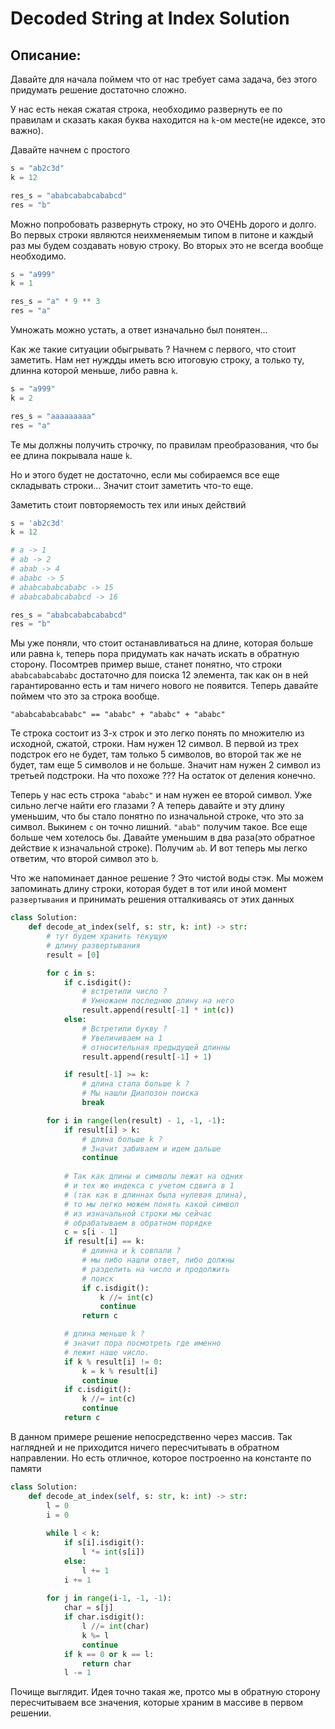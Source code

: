 # Decoded String at Index Solution

## Описание:

Давайте для начала поймем что от нас требует сама задача, без этого придумать решение достаточно сложно.

У нас есть некая сжатая строка, необходимо развернуть ее по правилам и сказать какая буква находится на `k`-ом месте(не идексе, это важно).

Давайте начнем с простого


```python
s = "ab2c3d"
k = 12

res_s = "ababcababcababcd"
res = "b"
```

Можно попробовать развернуть строку, но это ОЧЕНЬ дорого и долго. Во первых строки являются неихменяемым типом в питоне и каждый раз мы будем создавать новую строку. Во вторых это не всегда вообще необходимо.

```python
s = "a999"
k = 1

res_s = "a" * 9 ** 3
res = "a"
```

Умножать можно устать, а ответ изначально был понятен...

Как же такие ситуации обыгрывать ? Начнем с первого, что стоит заметить. Нам нет нуждды иметь всю итоговую строку, а только ту, длинна которой меньше, либо равна `k`.

```python
s = "a999"
k = 2

res_s = "aaaaaaaaa"
res = "a"
```

Те мы должны получить строчку, по правилам преобразования, что бы ее длина покрывала наше `k`.

Но и этого будет не достаточно, если мы собираемся все еще складывать строки... Значит стоит заметить что-то еще.

Заметить стоит повторяемость тех или иных действий

```python
s = 'ab2c3d'
k = 12

# a -> 1
# ab -> 2
# abab -> 4
# ababc -> 5
# ababcababcababc -> 15
# ababcababcababcd -> 16

res_s = "ababcababcababcd"
res = "b"
```

Мы уже поняли, что стоит останавливаться на длине, которая больше или равна `k`, теперь пора придумать как начать искать в обратную сторону. Посомтрев пример выше, станет понятно, что строки `ababcababcababc` достаточно для поиска 12 элемента, так как он в ней гарантированно есть и там ничего нового не появится. Теперь давайте поймем что это за строка вообще.

`"ababcababcababc" == "ababc" + "ababc" + "ababc"`

Те строка состоит из 3-х строк и это легко понять по множителю из исходной, сжатой, строки. Нам нужен 12 символ. В первой из трех подстрок его не будет, там только 5 символов, во второй так же не будет, там еще 5 символов и не больше. Значит нам нужен 2 символ из третьей подстроки. На что похоже ??? На остаток от деления конечно.

Теперь у нас есть строка `"ababc"` и нам нужен ее второй символ. Уже сильно легче найти его глазами ? А теперь давайте и эту длину уменьшим, что бы стало понятно по изначальной строке, что это за символ. Выкинем `c` он точно лишний. `"abab"` получим такое. Все еще больше чем хотелось бы. Давайте уменьшим в два раза(это обратное действие к изначальной строке). Получим `ab`. И вот теперь мы легко ответим, что второй символ это `b`. 

Что же напоминает данное решение ? Это чистой воды стэк. Мы можем запоминать длину строки, которая будет в тот или иной момент `развертывания` и принимать решения отталкиваясь от этих данных


```python
class Solution:
    def decode_at_index(self, s: str, k: int) -> str:
        # тут будем хранить текущую
        # длину развертывания
        result = [0]

        for c in s:
            if c.isdigit():
                # встретили число ? 
                # Умножаем последнюю длину на него
                result.append(result[-1] * int(c))
            else:
                # Встретили букву ? 
                # Увеличиваем на 1 
                # относительная предыдущей длинны
                result.append(result[-1] + 1)

            if result[-1] >= k:
                # длина стала больше k ?
                # Мы нашли Диапозон поиска
                break

        for i in range(len(result) - 1, -1, -1):
            if result[i] > k:
                # длина больше k ?
                # Значит забиваем и идем дальше
                continue
            
            # Так как длины и символы лежат на одних
            # и тех же индекса с учетом сдвига в 1
            # (так как в длиннах была нулевая длина),
            # то мы легко можем понять какой символ
            # из изначальной строки мы сейчас 
            # обрабатываем в обратном порядке
            c = s[i - 1]
            if result[i] == k:
                # длинна и k совпали ?
                # мы либо нашли ответ, либо должны
                # разделить на число и продолжить
                # поиск
                if c.isdigit():
                    k //= int(c)
                    continue
                return c

            # длина меньше k ?
            # значит пора посмотреть где именно
            # лежит наше число.
            if k % result[i] != 0:
                k = k % result[i]
                continue
            if c.isdigit():
                k //= int(c)
                continue
            return c
```

В данном примере решение непосредственно через массив. Так наглядней и не приходится ничего пересчитывать в обратном направлении. Но есть отличное, которое построенно на константе по памяти

```python
class Solution:
    def decode_at_index(self, s: str, k: int) -> str:
        l = 0
        i = 0
        
        while l < k:
            if s[i].isdigit():
                l *= int(s[i])
            else:
                l += 1
            i += 1
        
        for j in range(i-1, -1, -1):
            char = s[j]
            if char.isdigit():
                l //= int(char)
                k %= l
                continue
            if k == 0 or k == l:
                return char
            l -= 1
```

Почище выглядит. Идея точно такая же, протсо мы в обратную сторону пересчитываем все значения, которые храним в массиве в первом решении. 
